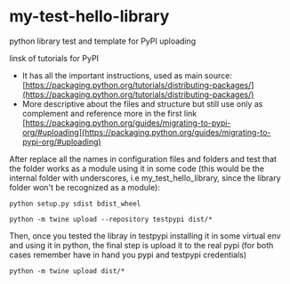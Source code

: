 # my-test-hello-library
python library test and template for PyPI uploading

linsk of tutorials for PyPI
- It has all the important instructions, used as main source: [https://packaging.python.org/tutorials/distributing-packages/](https://packaging.python.org/tutorials/distributing-packages/)
- More descriptive about the files and structure but still use only as complement and reference more in the first link [https://packaging.python.org/guides/migrating-to-pypi-org/#uploading](https://packaging.python.org/guides/migrating-to-pypi-org/#uploading)

After replace all the names in configuration files and folders and test that the folder works as a module using it in some code (this would be the internal folder with underscores, i.e my_test_hello_library, since the library folder won't be recognized as a module):

```
python setup.py sdist bdist_wheel
```

```
python -m twine upload --repository testpypi dist/*
```

Then, once you tested the libray in testpypi installing it in some virtual env and using it in python, the final step is upload it to the real pypi (for both cases remember have in hand you pypi and testpypi credentials)
```
python -m twine upload dist/*
```
